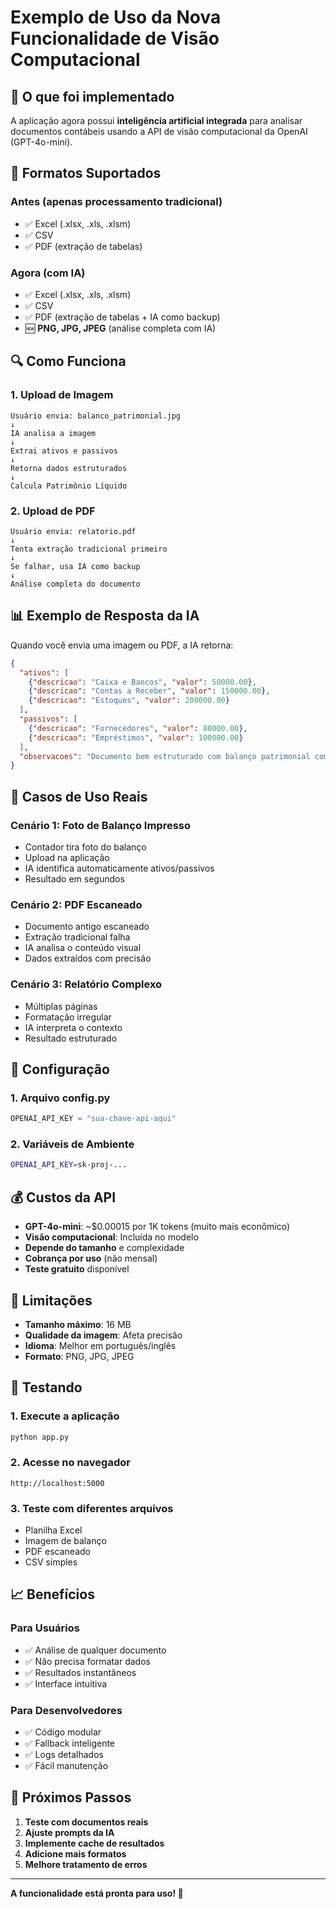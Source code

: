 # Exemplo de Uso da Nova Funcionalidade de Visão Computacional

## 🚀 O que foi implementado

A aplicação agora possui **inteligência artificial integrada** para analisar documentos contábeis usando a API de visão computacional da OpenAI (GPT-4o-mini).

## 📁 Formatos Suportados

### **Antes (apenas processamento tradicional)**
- ✅ Excel (.xlsx, .xls, .xlsm)
- ✅ CSV
- ✅ PDF (extração de tabelas)

### **Agora (com IA)**
- ✅ Excel (.xlsx, .xls, .xlsm)
- ✅ CSV
- ✅ PDF (extração de tabelas + IA como backup)
- 🆕 **PNG, JPG, JPEG** (análise completa com IA)

## 🔍 Como Funciona

### **1. Upload de Imagem**
```
Usuário envia: balanco_patrimonial.jpg
↓
IA analisa a imagem
↓
Extrai ativos e passivos
↓
Retorna dados estruturados
↓
Calcula Patrimônio Líquido
```

### **2. Upload de PDF**
```
Usuário envia: relatorio.pdf
↓
Tenta extração tradicional primeiro
↓
Se falhar, usa IA como backup
↓
Análise completa do documento
```

## 📊 Exemplo de Resposta da IA

Quando você envia uma imagem ou PDF, a IA retorna:

```json
{
  "ativos": [
    {"descricao": "Caixa e Bancos", "valor": 50000.00},
    {"descricao": "Contas a Receber", "valor": 150000.00},
    {"descricao": "Estoques", "valor": 200000.00}
  ],
  "passivos": [
    {"descricao": "Fornecedores", "valor": 80000.00},
    {"descricao": "Empréstimos", "valor": 100000.00}
  ],
  "observacoes": "Documento bem estruturado com balanço patrimonial completo"
}
```

## 🎯 Casos de Uso Reais

### **Cenário 1: Foto de Balanço Impresso**
- Contador tira foto do balanço
- Upload na aplicação
- IA identifica automaticamente ativos/passivos
- Resultado em segundos

### **Cenário 2: PDF Escaneado**
- Documento antigo escaneado
- Extração tradicional falha
- IA analisa o conteúdo visual
- Dados extraídos com precisão

### **Cenário 3: Relatório Complexo**
- Múltiplas páginas
- Formatação irregular
- IA interpreta o contexto
- Resultado estruturado

## 🔧 Configuração

### **1. Arquivo config.py**
```python
OPENAI_API_KEY = "sua-chave-api-aqui"
```

### **2. Variáveis de Ambiente**
```bash
OPENAI_API_KEY=sk-proj-...
```

## 💰 Custos da API

- **GPT-4o-mini**: ~$0.00015 por 1K tokens (muito mais econômico)
- **Visão computacional**: Incluída no modelo
- **Depende do tamanho** e complexidade
- **Cobrança por uso** (não mensal)
- **Teste gratuito** disponível

## 🚨 Limitações

- **Tamanho máximo**: 16 MB
- **Qualidade da imagem**: Afeta precisão
- **Idioma**: Melhor em português/inglês
- **Formato**: PNG, JPG, JPEG

## 🧪 Testando

### **1. Execute a aplicação**
```bash
python app.py
```

### **2. Acesse no navegador**
```
http://localhost:5000
```

### **3. Teste com diferentes arquivos**
- Planilha Excel
- Imagem de balanço
- PDF escaneado
- CSV simples

## 📈 Benefícios

### **Para Usuários**
- ✅ Análise de qualquer documento
- ✅ Não precisa formatar dados
- ✅ Resultados instantâneos
- ✅ Interface intuitiva

### **Para Desenvolvedores**
- ✅ Código modular
- ✅ Fallback inteligente
- ✅ Logs detalhados
- ✅ Fácil manutenção

## 🔮 Próximos Passos

1. **Teste com documentos reais**
2. **Ajuste prompts da IA**
3. **Implemente cache de resultados**
4. **Adicione mais formatos**
5. **Melhore tratamento de erros**

---

**A funcionalidade está pronta para uso! 🎉**
